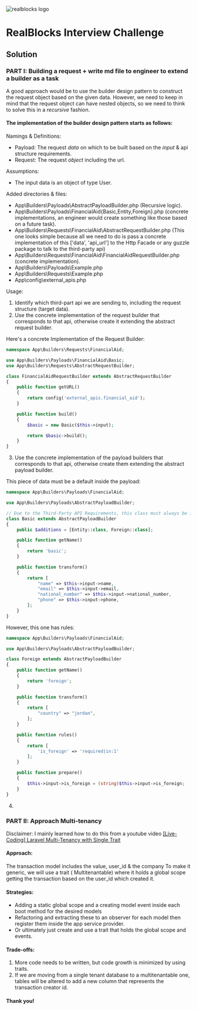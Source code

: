 ![realblocks logo](https://www.realblocks.com/hs-fs/hubfs/RealBlocks%20-%20black%20logo.png?width=144&name=RealBlocks%20-%20black%20logo.png)

# RealBlocks Interview Challenge

## Solution

### PART I: Building a request + write md file to engineer to extend a builder as a task

A good approach would be to use the builder design pattern to construct the request object based on the given data.
However, we need to keep in mind that the request object can have nested objects, so we need to think to solve this in
a *recursive* fashion.

#### The implementation of the builder design pattern starts as follows:

Namings & Definitions:

* Payload: The request *data* on which to be built based on the *input* & api structure requirements.
* Request: The request *object* including the url.

Assumptions:

* The input data is an object of type User.

Added directories & files:

* App\Builders\Payloads\AbstractPayloadBuilder.php (Recursive logic).
* App\Builders\Payloads\FinancialAid\{Basic,Entity,Foreign}.php (concrete implementations, an engineer would create
  something like those based on a future task).
* App\Builders\Requests\FinancialAid\AbstractRequestBuilder.php (This one looks simple because all we need to do is pass
  a concrete implementation of this ['data', 'api_url'] to the Http Facade or any guzzle package to talk to the
  third-party api)
* App\Builders\Requests\FinancialAid\FinancialAidRequestBuilder.php (concrete implementation).
* App\Builders\Payloads\Example.php
* App\Builders\Requests\Example.php
* App\config\external_apis.php

Usage:

1. Identify which third-part api we are sending to, including the request structure (target data).
2. Use the concrete implementation of the request builder that corresponds to that api, otherwise create it extending
   the abstract request builder.

Here's a concrete Implementation of the Request Builder:

```php
namespace App\Builders\Requests\FinancialAid;

use App\Builders\Payloads\FinancialAid\Basic;
use App\Builders\Requests\AbstractRequestBuilder;

class FinancialAidRequestBuilder extends AbstractRequestBuilder
{
    public function getURL()
    {
        return config('external_apis.financial_aid');
    }

    public function build()
    {
        $basic = new Basic($this->input);

        return $basic->build();
    }
}
```

3. Use the concrete implementation of the payload builders that corresponds to that api, otherwise create them extending
   the abstract payload builder.

This piece of data must be a default inside the payload:

```php
namespace App\Builders\Payloads\FinancialAid;

use App\Builders\Payloads\AbstractPayloadBuilder;

// Due to the Third-Party API Requirements, this class must always be included.
class Basic extends AbstractPayloadBuilder
{
    public $additions = [Entity::class, Foreign::class];

    public function getName()
    {
        return 'basic';
    }

    public function transform()
    {
        return [
            "name" => $this->input->name,
            "email" => $this->input->email,
            "national_number" => $this->input->national_number,
            "phone" => $this->input->phone,
        ];
    }
}
```

However, this one has rules:

```php
namespace App\Builders\Payloads\FinancialAid;

use App\Builders\Payloads\AbstractPayloadBuilder;

class Foreign extends AbstractPayloadBuilder
{
    public function getName()
    {
        return 'foreign';
    }

    public function transform()
    {
        return [
            "country" => "jordan",
        ];
    }

    public function rules()
    {
        return [
            'is_foreign' => 'required|in:1'
        ];
    }

    public function prepare()
    {
        $this->input->is_foreign = (string)$this->input->is_foreign;
    }
}
```

4.

### PART II: Approach Multi-tenancy

Disclaimer: I mainly learned how to do this from a youtube
video [[Live-Coding] Laravel Multi-Tenancy with Single Trait](https://www.youtube.com/watch?v=nCiNqboYFVQ)

#### Approach:

The transaction model includes the value, user_id & the company To make it generic, we will use a trait (
Multitenantable) where it holds a global scope getting the transaction based on the user_id which created it.

#### Strategies:

* Adding a static global scope and a creating model event inside each boot method for the desired models
* Refactoring and extracting these to an observer for each model then register them inside the app service provider.
* Or ultimately just create and use a trait that holds the global scope and events.

#### Trade-offs:

1. More code needs to be written, but code growth is minimized by using traits.
2. If we are moving from a single tenant database to a multitenantable one, tables will be altered to add a new column
   that represents the transaction creator id.

#### Thank you!
